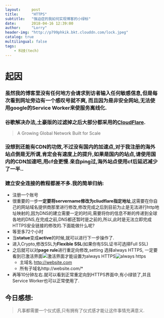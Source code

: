 ```yaml
---
layout:     post
title:      "HTTPS"
subtitle:   "强迫症的我如何实现博客的小绿标" 
date:       2018-04-16 12:39:00
author:     "Lorry"
header-img: "http://p799phkik.bkt.clouddn.com/lock.jpeg"
catalog: true
multilingual: false
tags:
    - 科技(tech)
---
```

# 起因
### 虽然我的博客里没有任何地方会请求到访者输入任何敏感信息,但是每次看到网址旁边有一个感叹号就不爽, 而且因为是非安全网站,无法使用google的Service Worker来使服务离线化.
### 谷歌解决办法,土豪版的过滤掉之后大部分都采用的[CloudFlare](https://www.cloudflare.com/).
> A Growing Global Network Built for Scale  

### 没想到还能有CDN的功效,不过没有国内的加速点,对于我注册的海外站点倒是无所谓,肯定会有速度上的提升,如果是国内的站点,请使用国内的CDN加速吧,用cf会更慢.亲自ping过,海外站点使用cf后延迟减少了一半..

### 建立安全连接的教程都差不多.我的简单归纳:
- 注册一个账号
- 很重要的一步**一定要将servername修改为cliudflare指定地址**,这需要在你自己的网站域名提供商那里进行修改,修改完成之后到目前为止是无法进行http地址映射的,因为DNS的建立需要一定的时间,需要将你的信息不断的传递到全球各地的DNS,在完成之前,DNS都还暂时是之前的,所以,此时是无法立即完成HTTPS安全链接的修改的.下面能做什么呢?
- 等至多72个小时
- 当**statue**变成**active**的时候,就可以进行下一步操作了.
- 进入Crypto,修改SSL为**Flexible SSL**(如果你有SSL证书可选择Full SSL)
- 之后就可以对**page rule**进行重定向修改,setting 选择always HTTPS, 一定要看到已激活界面![激活界面](http://p799phkik.bkt.clouddn.com/image/POSTS/cfStatue.png)才能设置为always HTTPS![always https](http://p799phkik.bkt.clouddn.com/image/POSTS/https.png)
    - 主域名 http://website.com
    - 所有子域名http://website.com/*
- 再等10分钟左右.就可以看到正常重定向到HTTPS界面中,有小绿锁了,并且Service Worker也可以正常使用了.



## 今日感想:
> 凡事都需要一个仪式感,只有拥有了仪式感才能让这件事情充满意义.